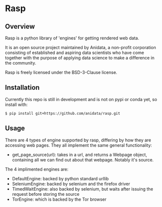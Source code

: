 Rasp
====

Overview
--------

Rasp is a python library of 'engines' for getting rendered web data.
 
It is an open source project maintained by Anidata, a non-profit 
corporation consisting of established and aspiring data scientists who 
have come together with the purpose of applying data science to make a 
difference in the community.

Rasp is freely licensed under the BSD-3-Clause license.

Installation
------------

Currently this repo is still in development and is not on pypi or conda
yet, so install with:

    $ pip install git+https://github.com/anidata/rasp.git

Usage
-----

There are 4 types of engine supported by rasp, differing by how they are
accessing web pages. They all implement the same general functionality:
 
 * get_page_source(url): takes in a url, and returns a Webpage object, 
 containing all we can find out about that webpage.  Notably it's source.
 
The 4 implimented engines are:

 * DefaultEngine: backed by python standard urllib
 * SeleniumEngine: backed by selenium and the firefox driver
 * TimedWaitEngine: also backed by selenium, but waits after issuing the
  request before storing the source
 * TorEngine: which is backed by the Tor browser

